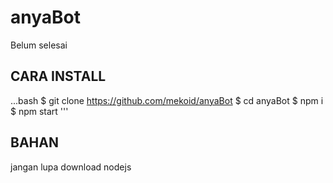 # anyaBot
Belum selesai
## CARA INSTALL
...bash
$ git clone https://github.com/mekoid/anyaBot
$ cd anyaBot
$ npm i
$ npm start
'''
## BAHAN
jangan lupa download nodejs

